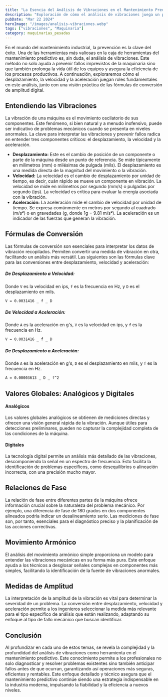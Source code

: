 ```yaml
---
title: "La Esencia del Análisis de Vibraciones en el Mantenimiento Predictivo"
description: "Exploración de cómo el análisis de vibraciones juega un papel crucial en el mantenimiento predictivo, permitiendo detectar y prevenir fallas en la maquinaria industrial antes de que ocurran"
pubDate: "Mar 22 2024"
heroImage: "/images/analisis-vibraciones.webp"
tags: ["vibraciones", "Maquinaria"]
category: maquinarias_pesadas
---
```


En el mundo del mantenimiento industrial, la prevención es la clave del éxito. Una de las herramientas más valiosas en la caja de herramientas del mantenimiento predictivo es, sin duda, el análisis de vibraciones. Este método no solo ayuda a prevenir fallos imprevistos de la maquinaria sino que también prolonga la vida útil de los equipos y asegura la eficiencia de los procesos productivos. A continuación, exploraremos cómo el desplazamiento, la velocidad y la aceleración juegan roles fundamentales en este análisis, junto con una visión práctica de las fórmulas de conversión de amplitud digital.

## Entendiendo las Vibraciones

La vibración de una máquina es el movimiento oscilatorio de sus componentes. Este fenómeno, si bien natural y a menudo inofensivo, puede ser indicativo de problemas mecánicos cuando se presenta en niveles anormales. La clave para interpretar las vibraciones y prevenir fallos radica en entender tres componentes críticos: el desplazamiento, la velocidad y la aceleración.

- **Desplazamiento:** Este es el cambio de posición de un componente o parte de la máquina desde un punto de referencia. Se mide típicamente en milímetros (mm) o milésimas de pulgada (mils). El desplazamiento es una medida directa de la magnitud del movimiento o la vibración.
- **Velocidad:** La velocidad es el cambio de desplazamiento por unidad de tiempo, es decir, cuán rápido se mueve un componente en vibración. La velocidad se mide en milímetros por segundo (mm/s) o pulgadas por segundo (ips). La velocidad es crítica para evaluar la energía asociada con la vibración.
- **Aceleración:** La aceleración mide el cambio de velocidad por unidad de tiempo. Se expresa comúnmente en metros por segundo al cuadrado (m/s²) o en gravedades (g, donde 1g = 9.81 m/s²). La aceleración es un indicador de las fuerzas que generan la vibración.

## Fórmulas de Conversión

Las fórmulas de conversión son esenciales para interpretar los datos de vibración recopilados. Permiten convertir una medida de vibración en otra, facilitando un análisis más versátil. Las siguientes son las fórmulas clave para las conversiones entre desplazamiento, velocidad y aceleración:

##### De Desplazamiento a Velocidad:

Donde `V` es la velocidad en ips, `f` es la frecuencia en Hz, y `D` es el desplazamiento en mils.

```markdown
V = 0.0031416 _ f _ D
```

##### De Velocidad a Aceleración:

Donde `A` es la aceleración en g's, `V` es la velocidad en ips, y `f` es la frecuencia en Hz.

```markdown
V = 0.0031416 _ f _ D
```

##### De Desplazamiento a Aceleración:

Donde `A` es la aceleración en g's, `D` es el desplazamiento en mils, y `f` es la frecuencia en Hz.

```markdown
A = 0.00003613 _ D _ f^2
```

## Valores Globales: Analógicos y Digitales

#### Analógicos

Los valores globales analógicos se obtienen de mediciones directas y ofrecen una visión general rápida de la vibración. Aunque útiles para detecciones preliminares, pueden no capturar la complejidad completa de las condiciones de la máquina.

#### Digitales

La tecnología digital permite un análisis más detallado de las vibraciones, descomponiendo la señal en un espectro de frecuencia. Esto facilita la identificación de problemas específicos, como desequilibrios o alineación incorrecta, con una precisión mucho mayor.

## Relaciones de Fase

La relación de fase entre diferentes partes de la máquina ofrece información crucial sobre la naturaleza del problema mecánico. Por ejemplo, una diferencia de fase de 180 grados en dos componentes alineados podría indicar un desalineamiento serio. Las mediciones de fase son, por tanto, esenciales para el diagnóstico preciso y la planificación de las acciones correctivas.

## Movimiento Armónico

El análisis del movimiento armónico simple proporciona un modelo para entender las vibraciones mecánicas en su forma más pura. Este enfoque ayuda a los técnicos a desglosar señales complejas en componentes más simples, facilitando la identificación de la fuente de vibraciones anormales.

## Medidas de Amplitud

La interpretación de la amplitud de la vibración es vital para determinar la severidad de un problema. La conversión entre desplazamiento, velocidad y aceleración permite a los ingenieros seleccionar la medida más relevante para el tipo específico de análisis que están realizando, adaptando su enfoque al tipo de fallo mecánico que buscan identificar.

## Conclusión

Al profundizar en cada uno de estos temas, se revela la complejidad y la profundidad del análisis de vibraciones como herramienta en el mantenimiento predictivo. Este conocimiento permite a los profesionales no solo diagnosticar y resolver problemas existentes sino también anticipar fallos antes de que ocurran, garantizando así operaciones más seguras, eficientes y rentables. Este enfoque detallado y técnico asegura que el mantenimiento predictivo continúe siendo una estrategia indispensable en la industria moderna, impulsando la fiabilidad y la eficiencia a nuevos niveles.

